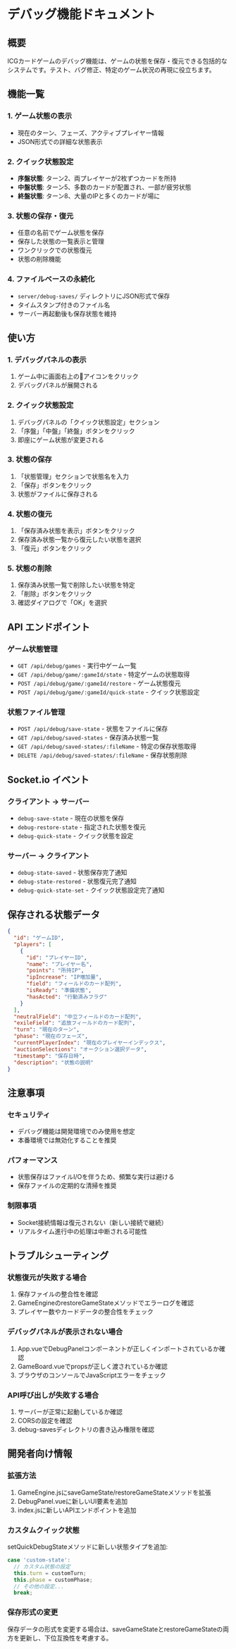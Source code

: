 # デバッグ機能ドキュメント

## 概要
ICGカードゲームのデバッグ機能は、ゲームの状態を保存・復元できる包括的なシステムです。テスト、バグ修正、特定のゲーム状況の再現に役立ちます。

## 機能一覧

### 1. ゲーム状態の表示
- 現在のターン、フェーズ、アクティブプレイヤー情報
- JSON形式での詳細な状態表示

### 2. クイック状態設定
- **序盤状態**: ターン2、両プレイヤーが2枚ずつカードを所持
- **中盤状態**: ターン5、多数のカードが配置され、一部が疲労状態
- **終盤状態**: ターン8、大量のIPと多くのカードが場に

### 3. 状態の保存・復元
- 任意の名前でゲーム状態を保存
- 保存した状態の一覧表示と管理
- ワンクリックでの状態復元
- 状態の削除機能

### 4. ファイルベースの永続化
- `server/debug-saves/` ディレクトリにJSON形式で保存
- タイムスタンプ付きのファイル名
- サーバー再起動後も保存状態を維持

## 使い方

### 1. デバッグパネルの表示
1. ゲーム中に画面右上の🔧アイコンをクリック
2. デバッグパネルが展開される

### 2. クイック状態設定
1. デバッグパネルの「クイック状態設定」セクション
2. 「序盤」「中盤」「終盤」ボタンをクリック
3. 即座にゲーム状態が変更される

### 3. 状態の保存
1. 「状態管理」セクションで状態名を入力
2. 「保存」ボタンをクリック
3. 状態がファイルに保存される

### 4. 状態の復元
1. 「保存済み状態を表示」ボタンをクリック
2. 保存済み状態一覧から復元したい状態を選択
3. 「復元」ボタンをクリック

### 5. 状態の削除
1. 保存済み状態一覧で削除したい状態を特定
2. 「削除」ボタンをクリック
3. 確認ダイアログで「OK」を選択

## API エンドポイント

### ゲーム状態管理
- `GET /api/debug/games` - 実行中ゲーム一覧
- `GET /api/debug/game/:gameId/state` - 特定ゲームの状態取得
- `POST /api/debug/game/:gameId/restore` - ゲーム状態復元
- `POST /api/debug/game/:gameId/quick-state` - クイック状態設定

### 状態ファイル管理
- `POST /api/debug/save-state` - 状態をファイルに保存
- `GET /api/debug/saved-states` - 保存済み状態一覧
- `GET /api/debug/saved-states/:fileName` - 特定の保存状態取得
- `DELETE /api/debug/saved-states/:fileName` - 保存状態削除

## Socket.io イベント

### クライアント → サーバー
- `debug-save-state` - 現在の状態を保存
- `debug-restore-state` - 指定された状態を復元
- `debug-quick-state` - クイック状態を設定

### サーバー → クライアント
- `debug-state-saved` - 状態保存完了通知
- `debug-state-restored` - 状態復元完了通知
- `debug-quick-state-set` - クイック状態設定完了通知

## 保存される状態データ

```json
{
  "id": "ゲームID",
  "players": [
    {
      "id": "プレイヤーID",
      "name": "プレイヤー名",
      "points": "所持IP",
      "ipIncrease": "IP増加量",
      "field": "フィールドのカード配列",
      "isReady": "準備状態",
      "hasActed": "行動済みフラグ"
    }
  ],
  "neutralField": "中立フィールドのカード配列",
  "exileField": "追放フィールドのカード配列",
  "turn": "現在のターン",
  "phase": "現在のフェーズ",
  "currentPlayerIndex": "現在のプレイヤーインデックス",
  "auctionSelections": "オークション選択データ",
  "timestamp": "保存日時",
  "description": "状態の説明"
}
```

## 注意事項

### セキュリティ
- デバッグ機能は開発環境でのみ使用を想定
- 本番環境では無効化することを推奨

### パフォーマンス
- 状態保存はファイルI/Oを伴うため、頻繁な実行は避ける
- 保存ファイルの定期的な清掃を推奨

### 制限事項
- Socket接続情報は復元されない（新しい接続で継続）
- リアルタイム進行中の処理は中断される可能性

## トラブルシューティング

### 状態復元が失敗する場合
1. 保存ファイルの整合性を確認
2. GameEngineのrestoreGameStateメソッドでエラーログを確認
3. プレイヤー数やカードデータの整合性をチェック

### デバッグパネルが表示されない場合
1. App.vueでDebugPanelコンポーネントが正しくインポートされているか確認
2. GameBoard.vueでpropsが正しく渡されているか確認
3. ブラウザのコンソールでJavaScriptエラーをチェック

### API呼び出しが失敗する場合
1. サーバーが正常に起動しているか確認
2. CORSの設定を確認
3. debug-savesディレクトリの書き込み権限を確認

## 開発者向け情報

### 拡張方法
1. GameEngine.jsにsaveGameState/restoreGameStateメソッドを拡張
2. DebugPanel.vueに新しいUI要素を追加
3. index.jsに新しいAPIエンドポイントを追加

### カスタムクイック状態
setQuickDebugStateメソッドに新しい状態タイプを追加:

```javascript
case 'custom-state':
  // カスタム状態の設定
  this.turn = customTurn;
  this.phase = customPhase;
  // その他の設定...
  break;
```

### 保存形式の変更
保存データの形式を変更する場合は、saveGameStateとrestoreGameStateの両方を更新し、下位互換性を考慮する。
